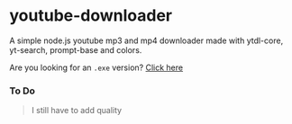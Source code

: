 # youtube-downloader
A simple node.js youtube mp3 and mp4 downloader made with ytdl-core, yt-search, prompt-base and colors.

Are you looking for an `.exe` version? <a href=/tree/executable>Click here</a>

### To Do
> I still have to add quality
